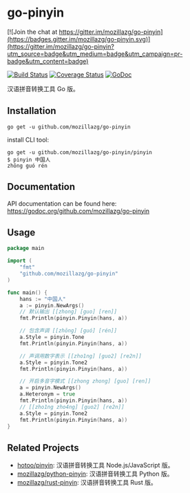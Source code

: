 go-pinyin
=========

[![Join the chat at https://gitter.im/mozillazg/go-pinyin](https://badges.gitter.im/mozillazg/go-pinyin.svg)](https://gitter.im/mozillazg/go-pinyin?utm_source=badge&utm_medium=badge&utm_campaign=pr-badge&utm_content=badge)

[![Build Status](https://travis-ci.org/mozillazg/go-pinyin.svg?branch=master)](https://travis-ci.org/mozillazg/go-pinyin)
[![Coverage Status](https://coveralls.io/repos/mozillazg/go-pinyin/badge.png?branch=master)](https://coveralls.io/r/mozillazg/go-pinyin?branch=master)
[![GoDoc](https://godoc.org/github.com/mozillazg/go-pinyin?status.svg)](https://godoc.org/github.com/mozillazg/go-pinyin)

汉语拼音转换工具 Go 版。


Installation
------------

```
go get -u github.com/mozillazg/go-pinyin
```

install CLI tool:

```
go get -u github.com/mozillazg/go-pinyin/pinyin
$ pinyin 中国人
zhōng guó rén
```


Documentation
--------------

API documentation can be found here:
https://godoc.org/github.com/mozillazg/go-pinyin


Usage
------

```go
package main

import (
	"fmt"
	"github.com/mozillazg/go-pinyin"
)

func main() {
	hans := "中国人"
	a := pinyin.NewArgs()
	// 默认输出 [[zhong] [guo] [ren]]
	fmt.Println(pinyin.Pinyin(hans, a))

	// 包含声调 [[zhōng] [guó] [rén]]
	a.Style = pinyin.Tone
	fmt.Println(pinyin.Pinyin(hans, a))

	// 声调用数字表示 [[zho1ng] [guo2] [re2n]]
	a.Style = pinyin.Tone2
	fmt.Println(pinyin.Pinyin(hans, a))

	// 开启多音字模式 [[zhong zhong] [guo] [ren]]
	a = pinyin.NewArgs()
	a.Heteronym = true
	fmt.Println(pinyin.Pinyin(hans, a))
	// [[zho1ng zho4ng] [guo2] [re2n]]
	a.Style = pinyin.Tone2
	fmt.Println(pinyin.Pinyin(hans, a))
}
```


Related Projects
-----------------

* [hotoo/pinyin](https://github.com/hotoo/pinyin): 汉语拼音转换工具 Node.js/JavaScript 版。
* [mozillazg/python-pinyin](https://github.com/mozillazg/python-pinyin): 汉语拼音转换工具 Python 版。
* [mozillazg/rust-pinyin](https://github.com/mozillazg/rust-pinyin): 汉语拼音转换工具 Rust 版。
